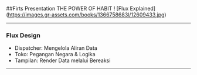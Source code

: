 ##Firts Presentation
THE POWER OF HABIT
! [Flux Explained] (https://images.gr-assets.com/books/1366758683l/12609433.jpg)



---

### Flux Design

- Dispatcher: Mengelola Aliran Data
- Toko: Pegangan Negara & Logika
- Tampilan: Render Data melalui Bereaksi

---



